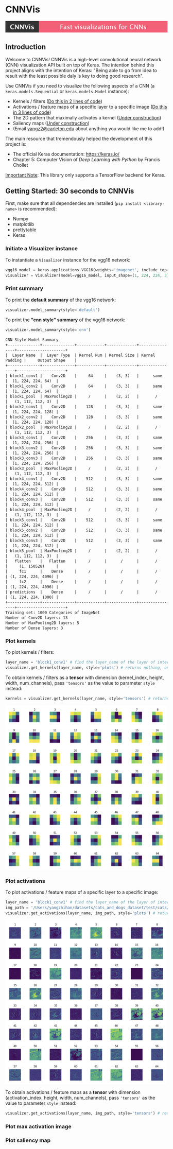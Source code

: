 # CNNVis

<img src="https://github.com/zhihanyang2022/pngs/blob/master/cnnvis_banner.png" alt="drawing">

## Introduction

Welcome to CNNVis! CNNVis is a high-level convolutional neural network (CNN) visualization API built on top of Keras. The intention behind this project aligns with the intention of Keras: "Being able to go from idea to result with the least possible daly is key to doing good research". 

Use CNNVis if you need to visualize the following aspects of a CNN (a `keras.models.Sequential` or `keras.models.Model` instance):
* Kernels / filters ([Do this in 2 lines of code](#plot-kernels))
* Activations / feature maps of a specific layer to a specific image ([Do this in 3 lines of code](#plot-activations))
* The 2D pattern that maximally activates a kernel ([Under construction](#plot-max-activation-image))
* Saliency maps ([Under construction](#plot-saliency_map))
* (Email yangz2@carleton.edu about anything you would like me to add!)

The main resource that tremendously helped the development of this project is:
* The official Keras documentation: https://keras.io/
* Chapter 5: Computer Vision of _Deep Learning with Python_ by Francis Chollet

<u>Important Note</u>: This library only supports a TensorFlow backend for Keras.

## Getting Started: 30 seconds to CNNVis

First, make sure that all dependencies are installed (`pip install <library-name>` is recommended):
* Numpy
* matplotlib
* prettytable
* Keras

### Initiate a Visualizer instance

To instantiate a `Visualizer` instance for the vgg16 network:
```python
vgg16_model = keras.applications.VGG16(weights='imagenet', include_top=True)
visualizer = Visualizer(model=vgg16_model, input_shape=(1, 224, 224, 3) # (batch_size, height, width, num_channels)
```

### Print summary 

To print the **default summary** of the vgg16 network:
```python
visualizer.model_summary(style='default')
```

To print the **"cnn style" summary** of the vgg16 network:
```python
visualizer.model_summary(style='cnn')
```

```
CNN Style Model Summary
+--------------+--------------+------------+-------------+----------------+---------------------+
|  Layer Name  |  Layer Type  | Kernel Num | Kernel Size | Kernel Padding |     Output Shape    |
+--------------+--------------+------------+-------------+----------------+---------------------+
| block1_conv1 |    Conv2D    |     64     |    (3, 3)   |      same      |  (1, 224, 224, 64)  |
| block1_conv2 |    Conv2D    |     64     |    (3, 3)   |      same      |  (1, 224, 224, 64)  |
| block1_pool  | MaxPooling2D |     /      |    (2, 2)   |       /        |   (1, 112, 112, 3)  |
| block2_conv1 |    Conv2D    |    128     |    (3, 3)   |      same      |  (1, 224, 224, 128) |
| block2_conv2 |    Conv2D    |    128     |    (3, 3)   |      same      |  (1, 224, 224, 128) |
| block2_pool  | MaxPooling2D |     /      |    (2, 2)   |       /        |   (1, 112, 112, 3)  |
| block3_conv1 |    Conv2D    |    256     |    (3, 3)   |      same      |  (1, 224, 224, 256) |
| block3_conv2 |    Conv2D    |    256     |    (3, 3)   |      same      |  (1, 224, 224, 256) |
| block3_conv3 |    Conv2D    |    256     |    (3, 3)   |      same      |  (1, 224, 224, 256) |
| block3_pool  | MaxPooling2D |     /      |    (2, 2)   |       /        |   (1, 112, 112, 3)  |
| block4_conv1 |    Conv2D    |    512     |    (3, 3)   |      same      |  (1, 224, 224, 512) |
| block4_conv2 |    Conv2D    |    512     |    (3, 3)   |      same      |  (1, 224, 224, 512) |
| block4_conv3 |    Conv2D    |    512     |    (3, 3)   |      same      |  (1, 224, 224, 512) |
| block4_pool  | MaxPooling2D |     /      |    (2, 2)   |       /        |   (1, 112, 112, 3)  |
| block5_conv1 |    Conv2D    |    512     |    (3, 3)   |      same      |  (1, 224, 224, 512) |
| block5_conv2 |    Conv2D    |    512     |    (3, 3)   |      same      |  (1, 224, 224, 512) |
| block5_conv3 |    Conv2D    |    512     |    (3, 3)   |      same      |  (1, 224, 224, 512) |
| block5_pool  | MaxPooling2D |     /      |    (2, 2)   |       /        |   (1, 112, 112, 3)  |
|   flatten    |   Flatten    |     /      |      /      |       /        |     (1, 150528)     |
|     fc1      |    Dense     |     /      |      /      |       /        | (1, 224, 224, 4096) |
|     fc2      |    Dense     |     /      |      /      |       /        | (1, 224, 224, 4096) |
| predictions  |    Dense     |     /      |      /      |       /        | (1, 224, 224, 1000) |
+--------------+--------------+------------+-------------+----------------+---------------------+
Training set: 1000 Categories of ImageNet
Number of Conv2D layers: 13
Number of MaxPooling2D layers: 5
Number of Dense layers: 3
```

### Plot kernels
To plot kernels / filters:
```python
layer_name = 'block1_conv1' # find the layer_name of the layer of interest in the zeroth column heading of "cnn style" model summary
visualizer.get_kernels(layer_name, style='plots') # returns nothing, only plots
```

To obtain kernels / filters as a **tensor** with dimension (kernel_index, height, width, num_channels), pass `'tensors'` as the value to parameter `style` instead:
```python
kernels = visualizer.get_kernels(layer_name, style='tensors') # returns a tensor, plots nothing
```
<img src="https://github.com/zhihanyang2022/pngs/blob/master/kernels.png" alt="drawing" width="500"/>

### Plot activations
To plot activations / feature maps of a specific layer to a specific image:
```python
layer_name = 'block1_conv1' # find the layer_name of the layer of interest in the zeroth column heading of "cnn style" model summary
img_path = '/Users/yangzhihan/datasets/cats_and_dogs_dataset/test/cats/1780.jpg' # an example path
visualizer.get_activations(layer_name, img_path, style='plots') # returns nothing, only plots
```
<img src="https://github.com/zhihanyang2022/pngs/blob/master/activations.png" alt="drawing" width="500"/>

To obtain activations / feature maps as a **tensor** with dimension (activation_index, height, width, num_channels), pass `'tensors'` as the value to parameter `style` instead:
```python
visualizer.get_activations(layer_name, img_path, style='tensors') # returns a tensor, plots nothing
```

### Plot max activation image
### Plot saliency map

